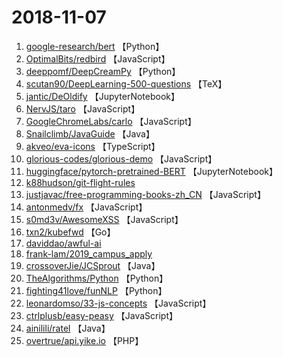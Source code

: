 # 2018-11-07

1. [google-research/bert](https://github.com/google-research/bert) 【Python】
2. [OptimalBits/redbird](https://github.com/OptimalBits/redbird) 【JavaScript】
3. [deeppomf/DeepCreamPy](https://github.com/deeppomf/DeepCreamPy) 【Python】
4. [scutan90/DeepLearning-500-questions](https://github.com/scutan90/DeepLearning-500-questions) 【TeX】
5. [jantic/DeOldify](https://github.com/jantic/DeOldify) 【JupyterNotebook】
6. [NervJS/taro](https://github.com/NervJS/taro) 【JavaScript】
7. [GoogleChromeLabs/carlo](https://github.com/GoogleChromeLabs/carlo) 【JavaScript】
8. [Snailclimb/JavaGuide](https://github.com/Snailclimb/JavaGuide) 【Java】
9. [akveo/eva-icons](https://github.com/akveo/eva-icons) 【TypeScript】
10. [glorious-codes/glorious-demo](https://github.com/glorious-codes/glorious-demo) 【JavaScript】
11. [huggingface/pytorch-pretrained-BERT](https://github.com/huggingface/pytorch-pretrained-BERT) 【JupyterNotebook】
12. [k88hudson/git-flight-rules](https://github.com/k88hudson/git-flight-rules) 
13. [justjavac/free-programming-books-zh_CN](https://github.com/justjavac/free-programming-books-zh_CN) 【JavaScript】
14. [antonmedv/fx](https://github.com/antonmedv/fx) 【JavaScript】
15. [s0md3v/AwesomeXSS](https://github.com/s0md3v/AwesomeXSS) 【JavaScript】
16. [txn2/kubefwd](https://github.com/txn2/kubefwd) 【Go】
17. [daviddao/awful-ai](https://github.com/daviddao/awful-ai) 
18. [frank-lam/2019_campus_apply](https://github.com/frank-lam/2019_campus_apply) 
19. [crossoverJie/JCSprout](https://github.com/crossoverJie/JCSprout) 【Java】
20. [TheAlgorithms/Python](https://github.com/TheAlgorithms/Python) 【Python】
21. [fighting41love/funNLP](https://github.com/fighting41love/funNLP) 【Python】
22. [leonardomso/33-js-concepts](https://github.com/leonardomso/33-js-concepts) 【JavaScript】
23. [ctrlplusb/easy-peasy](https://github.com/ctrlplusb/easy-peasy) 【JavaScript】
24. [ainilili/ratel](https://github.com/ainilili/ratel) 【Java】
25. [overtrue/api.yike.io](https://github.com/overtrue/api.yike.io) 【PHP】
